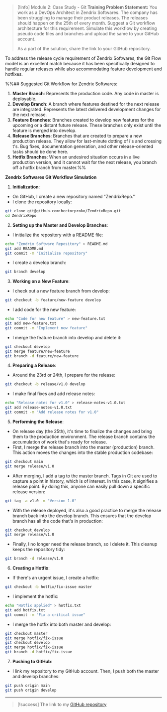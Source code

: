 
> [!info] Module 2: Case Study - Git
> **Training Problem Statement:** 
> You work as a DevOps Architect in Zendrix Softwares. The company has been struggling to manage their product releases. The releases should happen on the 25th of every month. Suggest a Git workflow architecture for this requirement. Simulate this workflow by creating pseudo code files and branches and upload the same to your GitHub account. 
> 
> As a part of the solution, share the link to your GitHub repository.


To address the release cycle requirement of Zendrix Softwares, the Git Flow model is an excellent match because it has been specifically designed to handle regular releases while also accommodating feature development and hotfixes.


%%## Suggested Git Workflow for Zendrix Softwares:

1. **Master Branch**: Represents the production code. Any code in master is deployable.
2. **Develop Branch**: A branch where features destined for the next release are integrated. Represents the latest delivered development changes for the next release.
3. **Feature Branches**: Branches created to develop new features for the upcoming or a distant future release. These branches only exist until the feature is merged into develop.
4. **Release Branches**: Branches that are created to prepare a new production release. They allow for last-minute dotting of i's and crossing t's. Bug fixes, documentation generation, and other release-oriented tasks should be done here.
5. **Hotfix Branches**: When an undesired situation occurs in a live production version, and it cannot wait for the next release, you branch off a hotfix branch from master.%%

**Zendrix Softwares Git Workflow Simulation**

1. **Initialization**:
- On GitHub, I create a new repository named "ZendrixRepo."
- I clone the repository locally:
```bash
git clone git@github.com:hectorproko/ZendrixRepo.git
cd ZendrixRepo
```

2. **Setting up the Master and Develop Branches**:
- I initialize the repository with a README file:
```bash
echo "Zendrix Software Repository" > README.md
git add README.md
git commit -m "Initialize repository"
```

- I create a develop branch:
```bash
git branch develop
```

3. **Working on a New Feature**:
- I check out a new feature branch from develop:
```bash
git checkout -b feature/new-feature develop
```

- I add code for the new feature:
```bash
echo "Code for new feature" > new-feature.txt 
git add new-feature.txt 
git commit -m "Implement new feature"
```

- I merge the feature branch into develop and delete it:
```bash
git checkout develop 
git merge feature/new-feature 
git branch -d feature/new-feature
```

4. **Preparing a Release**:
- Around the 23rd or 24th, I prepare for the release:
```bash
git checkout -b release/v1.0 develop
```

- I make final fixes and add release notes:
```bash
echo "Release notes for v1.0" > release-notes-v1.0.txt 
git add release-notes-v1.0.txt 
git commit -m "Add release notes for v1.0"
```

5. **Performing the Release**:
- On release day (the 25th), it's time to finalize the changes and bring them to the production environment. The release branch contains the accumulation of work that's ready for release.
- First, I merge the release branch into the master (production) branch. This action moves the changes into the stable production codebase:
```bash
git checkout main 
git merge release/v1.0
```

- After merging, I add a tag to the master branch. Tags in Git are used to capture a point in history, which is of interest. In this case, it signifies a release point. By doing this, anyone can easily pull down a specific release version:
```bash
git tag -a v1.0 -m "Version 1.0"
```

- With the release deployed, it's also a good practice to merge the release branch back into the develop branch. This ensures that the develop branch has all the code that's in production:
```bash
git checkout develop
git merge release/v1.0
```

- Finally, I no longer need the release branch, so I delete it. This cleanup keeps the repository tidy:
```bash
git branch -d release/v1.0
```

6. **Creating a Hotfix**:
- If there's an urgent issue, I create a hotfix:
```bash
git checkout -b hotfix/fix-issue master
```

- I implement the hotfix:
```bash
echo "Hotfix applied" > hotfix.txt 
git add hotfix.txt 
git commit -m "Fix a critical issue"
```

- I merge the hotfix into both master and develop:
```bash
git checkout master 
git merge hotfix/fix-issue 
git checkout develop 
git merge hotfix/fix-issue 
git branch -d hotfix/fix-issue
```

7. **Pushing to GitHub**:
- I link my repository to my GitHub account. Then, I push both the master and develop branches:
```bash
git push origin main 
git push origin develop
```


---

> [!success]
> The link to my [GitHub repository](https://github.com/hectorproko/ZendrixRepo) 


